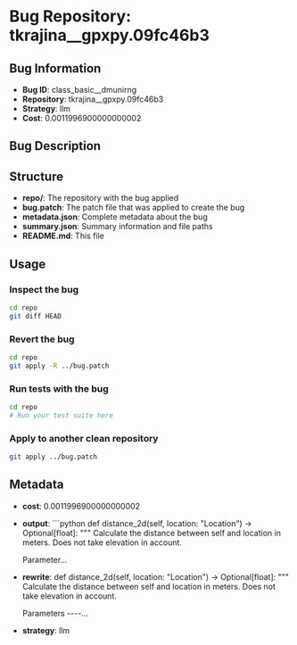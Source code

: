 # Bug Repository: tkrajina__gpxpy.09fc46b3

## Bug Information

- **Bug ID**: class_basic__dmunirng
- **Repository**: tkrajina__gpxpy.09fc46b3
- **Strategy**: llm
- **Cost**: 0.0011996900000000002

## Bug Description



## Structure

- **repo/**: The repository with the bug applied
- **bug.patch**: The patch file that was applied to create the bug
- **metadata.json**: Complete metadata about the bug
- **summary.json**: Summary information and file paths
- **README.md**: This file

## Usage

### Inspect the bug
```bash
cd repo
git diff HEAD
```

### Revert the bug
```bash
cd repo
git apply -R ../bug.patch
```

### Run tests with the bug
```bash
cd repo
# Run your test suite here
```

### Apply to another clean repository
```bash
git apply ../bug.patch
```

## Metadata

- **cost**: 0.0011996900000000002
- **output**: ```python
def distance_2d(self, location: "Location") -> Optional[float]:
    """
    Calculate the distance between self and location in meters.
    Does not take elevation in account.

    Parameter...
- **rewrite**: def distance_2d(self, location: "Location") -> Optional[float]:
    """
    Calculate the distance between self and location in meters.
    Does not take elevation in account.

    Parameters
    ----...
- **strategy**: llm
